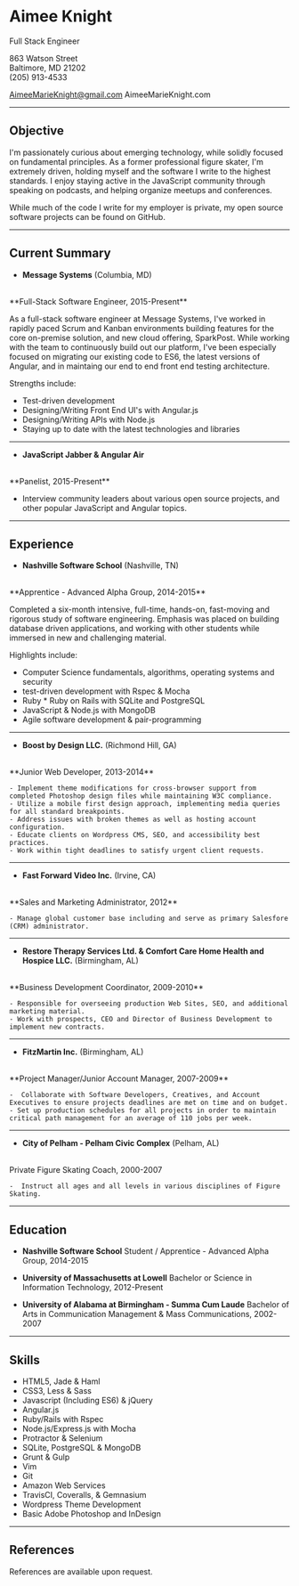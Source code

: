 Aimee Knight
===============
Full Stack Engineer

863 Watson Street
<br>
Baltimore, MD 21202
<br>
(205) 913-4533

AimeeMarieKnight@gmail.com
AimeeMarieKnight.com

***
Objective
---------
I'm passionately curious about emerging technology, while solidly focused on fundamental principles. As a former professional figure skater, I'm extremely driven, holding myself and the software I write to the highest standards. I enjoy staying active in the JavaScript community through speaking on podcasts, and helping organize meetups and conferences.

While much of the code I write for my employer is private, my open source software projects can be found on GitHub.

***
Current Summary
---------------

*   **Message Systems** (Columbia, MD)
<br>
    **Full-Stack Software Engineer, 2015-Present**

As a full-stack software engineer at Message Systems, I've worked in rapidly paced Scrum and Kanban environments building features for the core on-premise solution, and new cloud offering, SparkPost. While working with the team to continuously build out our platform, I've been especially focused on migrating our existing code to ES6, the latest versions of Angular, and in maintaing our end to end front end testing architecture.  

Strengths include:

*  Test-driven development
*  Designing/Writing Front End UI's with Angular.js
*  Designing/Writing APIs with Node.js
*  Staying up to date with the latest technologies and libraries

***
*   **JavaScript Jabber & Angular Air**
<br>
    **Panelist, 2015-Present**

   - Interview community leaders about various open source projects, and other popular JavaScript and Angular topics.

***
Experience
---------------

*   **Nashville Software School** (Nashville, TN)
<br>
    **Apprentice - Advanced Alpha Group, 2014-2015**

Completed a six-month intensive, full-time, hands-on, fast-moving and rigorous study of software engineering. Emphasis was placed on building database driven applications, and working with other students while immersed in new and challenging material.  

Highlights include: 
*  Computer Science fundamentals, algorithms, operating systems and security
*  test-driven development with Rspec & Mocha
*  Ruby * Ruby on Rails with SQLite and PostgreSQL
*  JavaScript & Node.js with MongoDB
*  Agile software development & pair-programming

***
*   **Boost by Design LLC.** (Richmond Hill, GA)
<br>
    **Junior Web Developer, 2013-2014**

    - Implement theme modifications for cross-browser support from completed Photoshop design files while maintaining W3C compliance.
    - Utilize a mobile first design approach, implementing media queries for all standard breakpoints.
    - Address issues with broken themes as well as hosting account configuration.
    - Educate clients on Wordpress CMS, SEO, and accessibility best practices.
    - Work within tight deadlines to satisfy urgent client requests.

***
*   **Fast Forward Video Inc.** (Irvine, CA)
<br>
    **Sales and Marketing Administrator, 2012**

    - Manage global customer base including and serve as primary Salesfore (CRM) administrator.

***
*   **Restore Therapy Services Ltd. & Comfort Care Home Health and Hospice LLC.** (Birmingham, AL)
<br>
    **Business Development Coordinator, 2009-2010**

    - Responsible for overseeing production Web Sites, SEO, and additional marketing material.
    - Work with prospects, CEO and Director of Business Development to implement new contracts.

***
*   **FitzMartin Inc.** (Birmingham, AL)
<br>
    **Project Manager/Junior Account Manager, 2007-2009**

    -  Collaborate with Software Developers, Creatives, and Account Executives to ensure projects deadlines are met on time and on budget.
    - Set up production schedules for all projects in order to maintain critical path management for an average of 110 jobs per week.

***
*   **City of Pelham - Pelham Civic Complex** (Pelham, AL)
<br>
    Private Figure Skating Coach, 2000-2007

    -  Instruct all ages and all levels in various disciplines of Figure Skating.

***
Education
---------

*   **Nashville Software School**
    Student / Apprentice - Advanced Alpha Group, 2014-2015


*   **University of Massachusetts at Lowell**
    Bachelor or Science in Information Technology, 2012-Present


*   **University of Alabama at Birmingham  - Summa Cum Laude**
    Bachelor of Arts in Communication Management & Mass Communications, 2002-2007

***
Skills
------

*  HTML5, Jade & Haml
*	CSS3, Less & Sass
*	Javascript (Including ES6) & jQuery
*	Angular.js
*  Ruby/Rails with Rspec
*  Node.js/Express.js with Mocha
*  Protractor & Selenium
*  SQLite, PostgreSQL & MongoDB
*  Grunt & Gulp
*  Vim
*  Git
*  Amazon Web Services
*  TravisCI, Coveralls, & Gemnasium
*	Wordpress Theme Development
*	Basic Adobe Photoshop and InDesign

***
References
------
References are available upon request.
